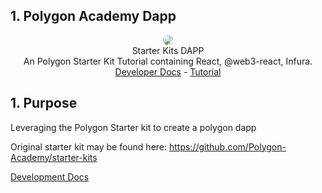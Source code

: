 ## 1. Polygon Academy Dapp

<div align=center> 
<img src="https://avatars.githubusercontent.com/u/88427645?s=200&v=4" style="border-radius:10px">
</div>

<center> Starter Kits DAPP </center>

<center> An Polygon Starter Kit Tutorial containing React, @web3-react, Infura. </center>
<div align=center> <a href="https://docs.matic.network/docs/develop/getting-started"> Developer Docs</a> - <a href="https://polygon-tutorial.soildstake.net"> Tutorial </a></div>    


## 1. Purpose
Leveraging the Polygon Starter kit to create a polygon dapp

Original starter kit may be found here: https://github.com/Polygon-Academy/starter-kits

[Development Docs](https://docs.matic.network/docs/develop/network-details/network)
 
